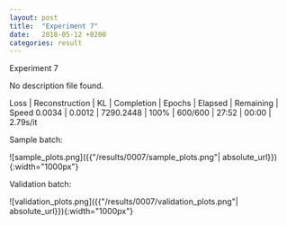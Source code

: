 ```yaml
---
layout: post
title:  "Experiment 7"
date:   2018-05-12 +0200
categories: result
---
```

Experiment 7

No description file found.

Loss | Reconstruction | KL | Completion | Epochs | Elapsed | Remaining | Speed
0.0034 | 0.0012 | 7290.2448 | 100% | 600/600 | 27:52 | 00:00 | 2.79s/it



Sample batch:

![sample_plots.png]({{"/results/0007/sample_plots.png"| absolute_url}}){:width="1000px"}

Validation batch:

![validation_plots.png]({{"/results/0007/validation_plots.png"| absolute_url}}){:width="1000px"}
